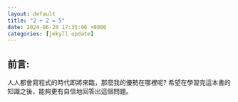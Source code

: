 ```yaml
---
layout: default
title: "2 + 2 = 5"
date: 2024-06-20 17:35:06 +0800
categories: [jekyll update]
---
```


## 前言:

人人都會寫程式的時代即將來臨，那麼我的優勢在哪裡呢? 希望在學習完這本書的知識之後，能夠更有自信地回答出這個問題。
